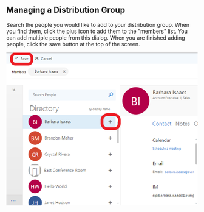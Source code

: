 ## Managing a Distribution Group

Search the people you would like to add to your distribution group.  When you find them, click the plus icon to add them to the "members" list.  You can add multiple people from this dialog.  When you are finished adding people, click the save button at the top of the screen.

![Image](/img/Outlook-Web/Manage-Distribution-Group-04.png)